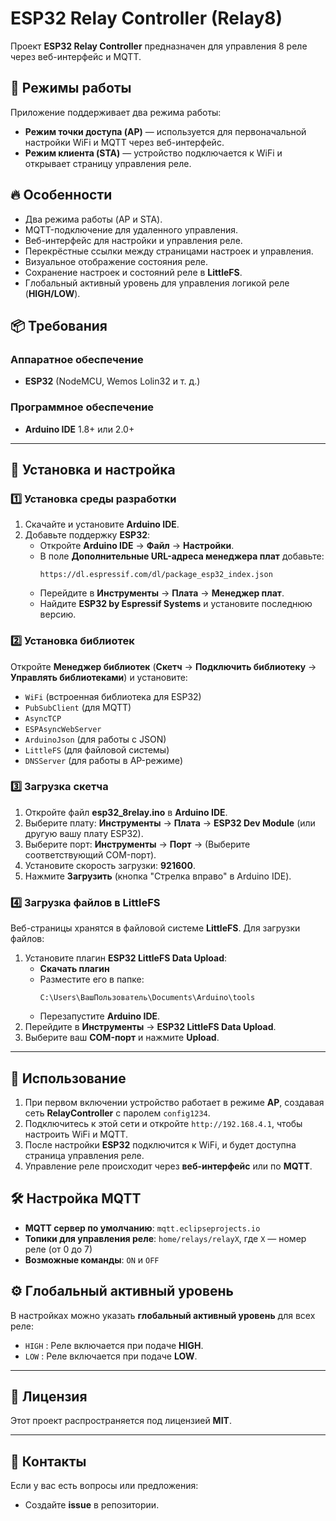 # ESP32 Relay Controller (Relay8)

Проект **ESP32 Relay Controller** предназначен для управления 8 реле через веб-интерфейс и MQTT.

## 📌 Режимы работы

Приложение поддерживает два режима работы:

- **Режим точки доступа (AP)** — используется для первоначальной настройки WiFi и MQTT через веб-интерфейс.
- **Режим клиента (STA)** — устройство подключается к WiFi и открывает страницу управления реле.

## 🔥 Особенности

- Два режима работы (AP и STA).
- MQTT-подключение для удаленного управления.
- Веб-интерфейс для настройки и управления реле.
- Перекрёстные ссылки между страницами настроек и управления.
- Визуальное отображение состояния реле.
- Сохранение настроек и состояний реле в **LittleFS**.
- Глобальный активный уровень для управления логикой реле (**HIGH/LOW**).

## 📦 Требования

### Аппаратное обеспечение
- **ESP32** (NodeMCU, Wemos Lolin32 и т. д.)

### Программное обеспечение
- **Arduino IDE** 1.8+ или 2.0+

---

## 📌 Установка и настройка

### 1️⃣ Установка среды разработки

1. Скачайте и установите **Arduino IDE**.
2. Добавьте поддержку **ESP32**:
   - Откройте **Arduino IDE** → **Файл** → **Настройки**.
   - В поле **Дополнительные URL-адреса менеджера плат** добавьте:
     ```
     https://dl.espressif.com/dl/package_esp32_index.json
     ```
   - Перейдите в **Инструменты** → **Плата** → **Менеджер плат**.
   - Найдите **ESP32 by Espressif Systems** и установите последнюю версию.

### 2️⃣ Установка библиотек

Откройте **Менеджер библиотек** (**Скетч** → **Подключить библиотеку** → **Управлять библиотеками**) и установите:

- `WiFi` (встроенная библиотека для ESP32)
- `PubSubClient` (для MQTT)
- `AsyncTCP`
- `ESPAsyncWebServer`
- `ArduinoJson` (для работы с JSON)
- `LittleFS` (для файловой системы)
- `DNSServer` (для работы в AP-режиме)

### 3️⃣ Загрузка скетча

1. Откройте файл **esp32_8relay.ino** в **Arduino IDE**.
2. Выберите плату: **Инструменты** → **Плата** → **ESP32 Dev Module** (или другую вашу плату ESP32).
3. Выберите порт: **Инструменты** → **Порт** → (Выберите соответствующий COM-порт).
4. Установите скорость загрузки: **921600**.
5. Нажмите **Загрузить** (кнопка "Стрелка вправо" в Arduino IDE).

### 4️⃣ Загрузка файлов в LittleFS

Веб-страницы хранятся в файловой системе **LittleFS**. Для загрузки файлов:

1. Установите плагин **ESP32 LittleFS Data Upload**:
   - **Скачать плагин**
   - Разместите его в папке:
     ```
     C:\Users\ВашПользователь\Documents\Arduino\tools
     ```
   - Перезапустите **Arduino IDE**.
2. Перейдите в **Инструменты** → **ESP32 LittleFS Data Upload**.
3. Выберите ваш **COM-порт** и нажмите **Upload**.

---

## 🔌 Использование

1. При первом включении устройство работает в режиме **AP**, создавая сеть **RelayController** с паролем `config1234`.
2. Подключитесь к этой сети и откройте `http://192.168.4.1`, чтобы настроить WiFi и MQTT.
3. После настройки **ESP32** подключится к WiFi, и будет доступна страница управления реле.
4. Управление реле происходит через **веб-интерфейс** или по **MQTT**.

## 🛠️ Настройка MQTT

- **MQTT сервер по умолчанию**: `mqtt.eclipseprojects.io`
- **Топики для управления реле**: `home/relays/relayX`, где `X` — номер реле (от 0 до 7)
- **Возможные команды**: `ON` и `OFF`

## ⚙️ Глобальный активный уровень

В настройках можно указать **глобальный активный уровень** для всех реле:

- `HIGH` : Реле включается при подаче **HIGH**.
- `LOW` : Реле включается при подаче **LOW**.

---

## 📜 Лицензия

Этот проект распространяется под лицензией **MIT**.

---

## 📩 Контакты

Если у вас есть вопросы или предложения:

- Создайте **issue** в репозитории.

